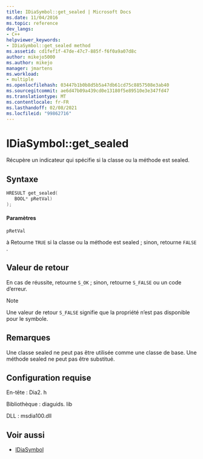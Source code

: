 ```yaml
---
title: IDiaSymbol::get_sealed | Microsoft Docs
ms.date: 11/04/2016
ms.topic: reference
dev_langs:
- C++
helpviewer_keywords:
- IDiaSymbol::get_sealed method
ms.assetid: cd1fef1f-47de-47c7-885f-f6f0a9a07d8c
author: mikejo5000
ms.author: mikejo
manager: jmartens
ms.workload:
- multiple
ms.openlocfilehash: 03447b1b0b8d5b5a47db61cd75c8857508e3ab40
ms.sourcegitcommit: ae6d47b09a439cd0e13180f5e89510e3e347fd47
ms.translationtype: MT
ms.contentlocale: fr-FR
ms.lasthandoff: 02/08/2021
ms.locfileid: "99862716"
---
```

# <a name="idiasymbolget_sealed"></a>IDiaSymbol::get_sealed
Récupère un indicateur qui spécifie si la classe ou la méthode est sealed.

## <a name="syntax"></a>Syntaxe

```C++
HRESULT get_sealed( 
   BOOL* pRetVal)
);
```

#### <a name="parameters"></a>Paramètres
 `pRetVal`

à Retourne `TRUE` si la classe ou la méthode est sealed ; sinon, retourne `FALSE` .

## <a name="return-value"></a>Valeur de retour
 En cas de réussite, retourne `S_OK` ; sinon, retourne `S_FALSE` ou un code d’erreur.

> [!NOTE]
> Une valeur de retour `S_FALSE` signifie que la propriété n’est pas disponible pour le symbole.

## <a name="remarks"></a>Remarques
 Une classe sealed ne peut pas être utilisée comme une classe de base. Une méthode sealed ne peut pas être substitué.

## <a name="requirements"></a>Configuration requise
 En-tête : Dia2. h

 Bibliothèque : diaguids. lib

 DLL : msdia100.dll

## <a name="see-also"></a>Voir aussi
- [IDiaSymbol](../../debugger/debug-interface-access/idiasymbol.md)